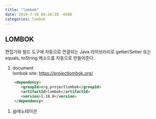 ```yaml
---
title: "lombok"
date: 2019-7-10 08:26:28 -0400
categories: lombok  
---
```

## LOMBOK  
 편집기와 빌드 도구에 자동으로 연결되는 Java 라이브러리로 getter/Setter 또는 equals, toString 메소드를 자동으로 만들어준다.  
1. document  
    lombok site: https://projectlombok.org/  
````html
    <dependency>
       <groupId>org.projectlombok</groupId>
       <artifactId>lombok</artifactId>
       <version>1.18.8</version>
    </dependency>
````    
1. @애노테이션  


